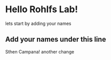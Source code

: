 # Hello Rohlfs Lab!
lets start by adding your names

## Add your names under this line
Sthen Campana!
another change